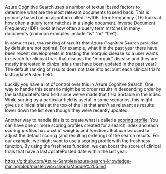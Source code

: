 

Azure Cognitive Search uses a number of textual based factors to determine what are the most relevant documents to send back. This is primarily based on an algorithm called TF/IDF. Term Frequency (TF) looks at how often a query term matches in a single document. Inverse Document Frequency (IDF) looks at how often a query term matches in many documents (common examples include "is" "or" "the").

In some cases, the ranking of results that Azure Cognitive Search provides by default are not optimal. For example, what if in the past year there have been recent developments in treating the morquio disease so a user wants to search for clinical trials that discuss the "morquio" disease and they are mostly interested in clinical trials that have been updated in the past year? The default ranking of results does not take into account each clinical trial's lastUpdatePosted field.

Luckily you have a lot of control over this in Azure Cognitve Search. One way to handle this scenario might be to order results in descending order by the lastUpdatePosted field since we've made that field Sortable in the index. While sorting by a particular field is useful in some scenarios, this might give us clinical trials at the top of the list that aren't as relevant as results lower down the list even though they were recently updated.

Another way to handle this is to create what is called a [scoring profile](https://docs.microsoft.com/en-us/azure/search/index-add-scoring-profiles). You can have one or more scoring profiles created for a search index and each scoring profiles has a set of weights and functions that can be used to adjust the default scoring (and resulting ordering) of the search results. For our example, we might want to use a scoring profile with the freshness function. By using the freshness function, we can boost the score of clinical trials that have a lastUpdatePosted date within the last year.

https://github.com/Azure-Samples/azure-search-knowledge-mining/blob/master/workshops/Module%205.md